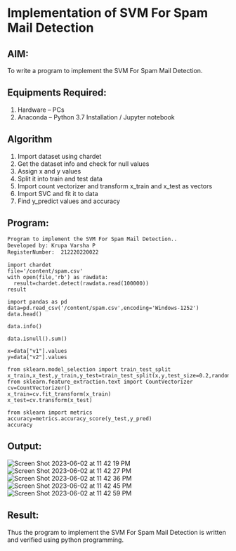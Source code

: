 # Implementation of SVM For Spam Mail Detection

## AIM:
To write a program to implement the SVM For Spam Mail Detection.

## Equipments Required:
1. Hardware – PCs
2. Anaconda – Python 3.7 Installation / Jupyter notebook

## Algorithm
1. Import dataset using chardet
2. Get the dataset info and check for null values
3. Assign x and y values
4. Split it into train and test data
5. Import count vectorizer and transform x_train and x_test as vectors
6. Import SVC and fit it to data
7. Find y_predict values and accuracy
## Program:
```txt
Program to implement the SVM For Spam Mail Detection..
Developed by: Krupa Varsha P
RegisterNumber:  212220220022
```
```python3
import chardet
file='/content/spam.csv'
with open(file,'rb') as rawdata:
  result=chardet.detect(rawdata.read(100000))
result 
```
```python3
import pandas as pd
data=pd.read_csv('/content/spam.csv',encoding='Windows-1252')
data.head()
```
```python3
data.info()
```
```python3
data.isnull().sum()
```
```python3
x=data["v1"].values
y=data["v2"].values
```
```python3
from sklearn.model_selection import train_test_split
x_train,x_test,y_train,y_test=train_test_split(x,y,test_size=0.2,random_state=0)
from sklearn.feature_extraction.text import CountVectorizer
cv=CountVectorizer()
x_train=cv.fit_transform(x_train)
x_test=cv.transform(x_test)
```
```python3
from sklearn import metrics
accuracy=metrics.accuracy_score(y_test,y_pred)
accuracy
```
## Output:
![Screen Shot 2023-06-02 at 11 42 19 PM](https://github.com/Krupa-Varsha-P/ML_9/assets/100466625/c9503838-d059-46d9-8b4f-2428d844ef4c)
![Screen Shot 2023-06-02 at 11 42 27 PM](https://github.com/Krupa-Varsha-P/ML_9/assets/100466625/52986c05-bf99-45d6-b60d-28bc76d54801)
![Screen Shot 2023-06-02 at 11 42 36 PM](https://github.com/Krupa-Varsha-P/ML_9/assets/100466625/4688301c-f189-4f7b-8c92-6b564cb9e481)
![Screen Shot 2023-06-02 at 11 42 45 PM](https://github.com/Krupa-Varsha-P/ML_9/assets/100466625/3ca5087a-cf15-4cc5-991a-ee36c271375e)
![Screen Shot 2023-06-02 at 11 42 59 PM](https://github.com/Krupa-Varsha-P/ML_9/assets/100466625/9f810c63-966c-489f-bd2c-74257b852b34)



## Result:
Thus the program to implement the SVM For Spam Mail Detection is written and verified using python programming.
